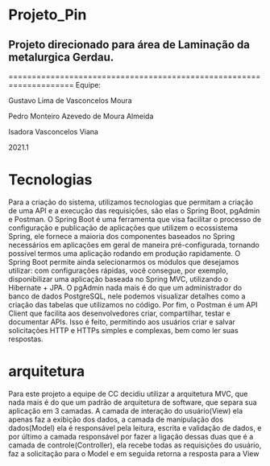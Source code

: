 # Projeto_Pin
## Projeto direcionado para área de Laminação da metalurgica Gerdau.
====================================================================
Equipe:

Gustavo Lima de Vasconcelos Moura

Pedro Monteiro Azevedo de Moura Almeida

Isadora Vasconcelos Viana

2021.1

# Tecnologias
Para a criação do sistema, utilizamos tecnologias que permitam a criação de uma API e a execução das requisições, são elas o Spring Boot, pgAdmin e Postman.
O Spring Boot é uma ferramenta que visa facilitar o processo de configuração e publicação de aplicações que utilizem o ecossistema Spring, ele fornece a maioria dos componentes baseados no Spring necessários em aplicações em geral de maneira pré-configurada, tornando possível termos uma aplicação rodando em produção rapidamente.
O Spring Boot permite ainda selecionarmos os módulos que desejamos utilizar: com configurações rápidas, você consegue, por exemplo, disponibilizar uma aplicação baseada no Spring MVC, utilizando o Hibernate + JPA.
O pgAdmin nada mais é do que um administrador do banco de dados PostgreSQL, nele podemos visualizar detalhes como a criação das tabelas que utilizamos no código.
Por fim, o Postman é um API Client que facilita aos desenvolvedores criar, compartilhar, testar e documentar APIs. Isso é feito, permitindo aos usuários criar e salvar solicitações HTTP e HTTPs simples e complexas, bem como ler suas respostas.

# arquitetura
Para este projeto a equipe de CC decidiu utilizar a arquitetura MVC, que nada mais é do que um padrão de arquitetura de software, que separa sua aplicação em 3 camadas. A camada de interação do usuário(View) ela apenas faz a exibição dos dados, a camada de manipulação dos dados(Model) ela é responsável pela leitura, escrita e validação de dados, e por último a camada responsável por fazer a ligação dessas duas que é a camada de controle(Controller), ela recebe todas as requisições do usuário, faz a solicitação para o Model e em seguida retorna a resposta para a View
